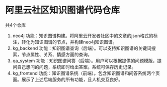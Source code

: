 # 阿里云社区知识图谱代码仓库

共4个仓库

1. neo4j
功能：知识图谱构建。将阿里云开发者社区中的文章的json格式的标注，转化为知识图谱的节点，并构建neo4j知识图谱。
2. kg_backend
功能：知识图谱查询（后端）。可以支持知识图谱的关键词搜索，节点属性、关系、情感方面的查询。
3. qa_system
功能：知识图谱问答（后端）。用户可以根据提供的问题模版，提问自己想问的问题，系统即时给出答案。系统可保存历史记录。
4. kg_frontend
功能：知识图谱系统（前端）。包含知识图谱和问答系统两个页面。展示了上述后端服务的所有功能，且人机交互良好。